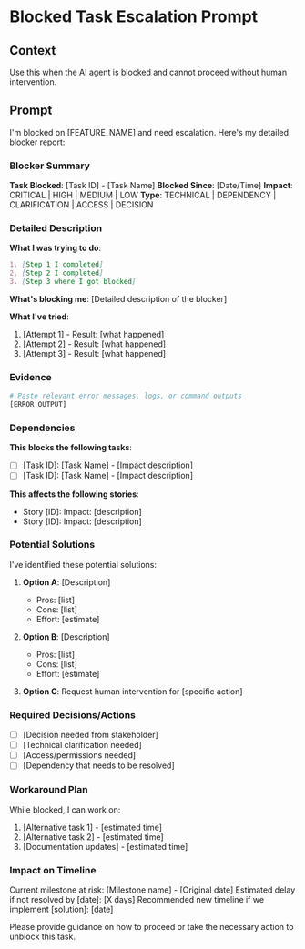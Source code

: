 # Blocked Task Escalation Prompt

## Context
Use this when the AI agent is blocked and cannot proceed without human intervention.

## Prompt

I'm blocked on [FEATURE_NAME] and need escalation. Here's my detailed blocker report:

### Blocker Summary

**Task Blocked**: [Task ID] - [Task Name]
**Blocked Since**: [Date/Time]
**Impact**: CRITICAL | HIGH | MEDIUM | LOW
**Type**: TECHNICAL | DEPENDENCY | CLARIFICATION | ACCESS | DECISION

### Detailed Description

**What I was trying to do**:
```markdown
1. [Step 1 I completed]
2. [Step 2 I completed]
3. [Step 3 where I got blocked]
```

**What's blocking me**:
[Detailed description of the blocker]

**What I've tried**:
1. [Attempt 1] - Result: [what happened]
2. [Attempt 2] - Result: [what happened]
3. [Attempt 3] - Result: [what happened]

### Evidence

```bash
# Paste relevant error messages, logs, or command outputs
[ERROR OUTPUT]
```

### Dependencies

**This blocks the following tasks**:
- [ ] [Task ID]: [Task Name] - [Impact description]
- [ ] [Task ID]: [Task Name] - [Impact description]

**This affects the following stories**:
- Story [ID]: Impact: [description]
- Story [ID]: Impact: [description]

### Potential Solutions

I've identified these potential solutions:

1. **Option A**: [Description]
   - Pros: [list]
   - Cons: [list]
   - Effort: [estimate]

2. **Option B**: [Description]
   - Pros: [list]
   - Cons: [list]
   - Effort: [estimate]

3. **Option C**: Request human intervention for [specific action]

### Required Decisions/Actions

- [ ] [Decision needed from stakeholder]
- [ ] [Technical clarification needed]
- [ ] [Access/permissions needed]
- [ ] [Dependency that needs to be resolved]

### Workaround Plan

While blocked, I can work on:
1. [Alternative task 1] - [estimated time]
2. [Alternative task 2] - [estimated time]
3. [Documentation updates] - [estimated time]

### Impact on Timeline

Current milestone at risk: [Milestone name] - [Original date]
Estimated delay if not resolved by [date]: [X days]
Recommended new timeline if we implement [solution]: [date]

Please provide guidance on how to proceed or take the necessary action to unblock this task.
